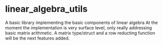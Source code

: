 # linear_algebra_utils
A basic library implementing the basic components of linear algebra
At the moment the implementation is very surface level, only really
addressing basic matrix arithmetic. A matrix type/struct and a row
reducting function will be the next features added.

